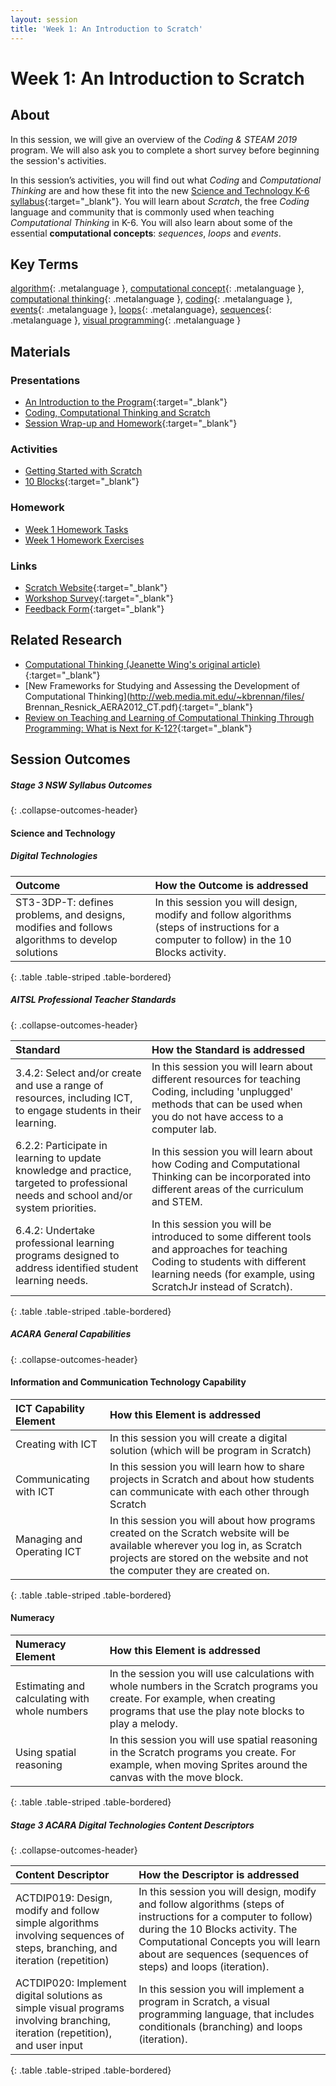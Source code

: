 ```yaml
---
layout: session
title: 'Week 1: An Introduction to Scratch'
---
```


# Week 1: An Introduction to Scratch

## About

In this session, we will give an overview of the *Coding & STEAM 2019* program.
We will also ask you to complete a short survey before beginning the session's activities.

In this session’s activities, you will find out what *Coding* and *Computational Thinking* are and how these fit into the new [Science and Technology K-6 syllabus](https://educationstandards.nsw.edu.au/wps/portal/nesa/k-10/learning-areas/science/science-and-technology-k-6-new-syllabus){:target="_blank"}.  You will learn about *Scratch*, the free *Coding* language and community that is commonly used when teaching *Computational Thinking* in K-6. You will also learn about some of the essential **computational concepts**: *sequences*, *loops* and *events*.

## Key Terms

[algorithm](){: .metalanguage }, [computational concept](){: .metalanguage }, [computational thinking](){: .metalanguage }, [coding](){: .metalanguage }, [events](){: .metalanguage }, [loops](){: .metalanguage}, [sequences](){: .metalanguage }, [visual programming](){: .metalanguage }

## Materials

### Presentations

- [An Introduction to the Program](https://drive.google.com/uc?export=view&id=1Kkhxk-w4JI_7DfNhsE_2jU88THq_DkGL){:target="_blank"} <i class="fas fa-file-pdf session-icon"></i> 
- [Coding, Computational Thinking and Scratch]() <i class="fas fa-file-pdf session-icon"></i> 
- [Session Wrap-up and Homework](https://drive.google.com/uc?export=view&id=1SADNmwFi35uXlNJCxDp_7WJpXjJWI5ax){:target="_blank"} <i class="fas fa-file-pdf session-icon"></i> 

### Activities

- [Getting Started with Scratch](https://drive.google.com/uc?export=view&id=1bvg9zIKCQvXNy2bYYiRz_jqQfXkMP8cE) <i class="fas fa-file-word session-icon"></i>
- [10 Blocks](activities/10_blocks.pdf){:target="_blank"} <i class="fas fa-file-pdf session-icon"></i> 

### Homework

- [Week 1 Homework Tasks](https://drive.google.com/uc?export=view&id=1MMVUPy6adNyUeUXdfzoqcADrMoQWWhwp) <i class="fas fa-file-word session-icon"></i> 
- [Week 1 Homework Exercises](exercises)

### Links

- [Scratch Website](https://scratch.mit.edu/){:target="_blank"} <i class="fas fa-link session-icon"></i>
- [Workshop Survey](https://www.surveymonkey.com/r/uon_coding_session1){:target="_blank"} <i class="fas fa-link session-icon"></i>
- [Feedback Form](https://forms.gle/bCwqFtrDinxjHUGX7){:target="_blank"} <i class="fas fa-link session-icon"></i>

## Related Research

- [Computational Thinking (Jeanette Wing's original article)](https://www.cs.cmu.edu/~15110-s13/Wing06-ct.pdf){:target="_blank"} <i class="fas fa-file-pdf session-icon"></i> 
- [New Frameworks for Studying and Assessing the Development of Computational Thinking](http://web.media.mit.edu/~kbrennan/files/ Brennan_Resnick_AERA2012_CT.pdf){:target="_blank"} <i class="fas fa-file-pdf session-icon"></i> 
- [Review on Teaching and Learning of Computational Thinking Through Programming: What is Next for K-12?](https://pdfs.semanticscholar.org/64b5/f719a6f7bff3c58e620d859d7dd5a3d3fdc1.pdf){:target="_blank"} <i class="fas fa-file-pdf session-icon"></i> 

## Session Outcomes

##### Stage 3 NSW Syllabus Outcomes
{: .collapse-outcomes-header}

####  Science and Technology

##### Digital Technologies

| Outcome                                                                                        | How the Outcome is addressed                                                                                                                                          |
|:-----------------------------------------------------------------------------------------------|:----------------------------------------------------------------------------------------------------------------------------------------------------------------------|
| ST3-3DP-T: defines problems, and designs, modifies and follows algorithms to develop solutions | In this session you will design, modify and follow algorithms (steps of instructions for a computer to follow) in the 10 Blocks activity. |
{: .table .table-striped .table-bordered}

##### AITSL Professional Teacher Standards
{: .collapse-outcomes-header}

| Standard                                                                                                                             | How the Standard is addressed                                                                                                                                                                  |
|:-------------------------------------------------------------------------------------------------------------------------------------|:-----------------------------------------------------------------------------------------------------------------------------------------------------------------------------------------------|
| 3.4.2: Select and/or create and use a range of resources, including ICT, to engage students in their learning.                       | In this session you will learn about different resources for teaching Coding, including 'unplugged' methods that can be used when you do not have access to a computer lab.                    |
| 6.2.2: Participate in learning to update knowledge and practice, targeted to professional needs and school and/or system priorities. | In this session you will learn about how Coding and Computational Thinking can be incorporated into different areas of the curriculum and STEM.                                                    |
| 6.4.2: Undertake professional learning programs designed to address identified student learning needs.                               | In this session you will be introduced to some different tools and approaches for teaching Coding to students with different learning needs (for example, using ScratchJr instead of Scratch). |
{: .table .table-striped .table-bordered}

##### ACARA General Capabilities
{: .collapse-outcomes-header}

####  Information and Communication Technology Capability

| ICT Capability Element     | How this Element is addressed                                                                                                                                                                             |
|:---------------------------|:----------------------------------------------------------------------------------------------------------------------------------------------------------------------------------------------------------|
| Creating with ICT          | In this session you will create a digital solution (which will be program in Scratch)                                                                                                                     |
| Communicating with ICT     | In this session you will learn how to share projects in Scratch and about how students can communicate with each other through Scratch                                                                    |
| Managing and Operating ICT | In this session you will about how programs created on the Scratch website will be available wherever you log in, as Scratch projects are stored on the website and not the computer they are created on. |
{: .table .table-striped .table-bordered}

####  Numeracy

| Numeracy Element                              | How this Element is addressed                                                                                                                                                       |
|:----------------------------------------------|:------------------------------------------------------------------------------------------------------------------------------------------------------------------------------------|
| Estimating and calculating with whole numbers | In the session you will use calculations with whole numbers in the Scratch programs you create. For example, when creating programs that use the play note blocks to play a melody. |
| Using spatial reasoning                       | In this session you will use spatial reasoning in the Scratch programs you create. For example, when moving Sprites around the canvas with the move block.                          |
{: .table .table-striped .table-bordered}

##### Stage 3 ACARA Digital Technologies Content Descriptors
{: .collapse-outcomes-header}

| Content Descriptor                                                                                                           | How the Descriptor is addressed                                                                                                                                                                                                                                                                           |
|:-----------------------------------------------------------------------------------------------------------------------------|:----------------------------------------------------------------------------------------------------------------------------------------------------------------------------------------------------------------------------------------------------------------------------------------------------------|
| ACTDIP019: Design, modify and follow simple algorithms involving sequences of steps, branching, and iteration (repetition)   | In this session you will design, modify and follow algorithms (steps of instructions for a computer to follow) during the 10 Blocks activity. The Computational Concepts you will learn about are sequences (sequences of steps) and loops (iteration). |
| ACTDIP020: Implement digital solutions as simple visual programs involving branching, iteration (repetition), and user input | In this session you will implement a program in Scratch, a visual programming language, that includes conditionals (branching) and loops (iteration).                                                                                                                                                     |
{: .table .table-striped .table-bordered}
